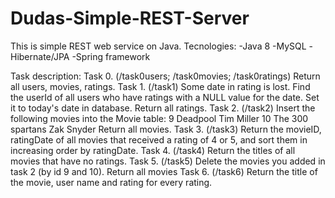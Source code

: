 # Dudas-Simple-REST-Server

This is simple REST web service on Java. 
Tecnologies:
  -Java 8
  -MySQL
  -Hibernate/JPA
  -Spring framework

Task description:
Task 0. (/task0users; /task0movies; /task0ratings)
  Return all users, movies, ratings.
Task 1. (/task1)
  Some date in rating is lost. Find the userId of all users who have ratings with a NULL value for the date. Set it to today's date in database. 
  Return all ratings.
Task 2. (/task2)
Insert the following movies into the Movie table: 9 Deadpool Tim Miller 
                                                  10 The 300 spartans Zak Snyder
Return all movies.
Task 3. (/task3)
Return the movieID, ratingDate of all movies that received a rating of 4 or 5, and sort them in increasing order by ratingDate.
Task 4. (/task4)
Return the titles of all movies that have no ratings. 
Task 5. (/task5)
Delete the movies you added in task 2 (by id 9 and 10).
Return all movies
Task 6. (/task6)
Return the title of the movie, user name and rating for every rating.
